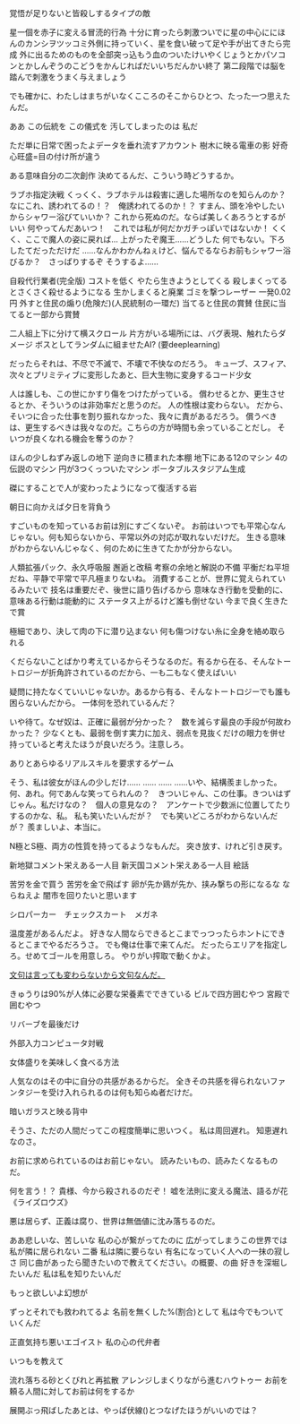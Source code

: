 覚悟が足りないと皆殺しするタイプの敵

星一個を赤子に変える冒涜的行為
十分に育ったら刺激ついでに星の中心ににほんのカンシヲツッコミ外側に持っていく、星を食い破って足や手が出てきたら完成
外に出るためのものを全部突っ込もう血のついたけいやくじょうとかパソコンとかしんぞうのこどうをかんじればだいいちだんかい終了
第二段階では脳を踏んで刺激をうまく与えましょう

でも確かに、わたしはまちがいなくこころのそこからひとつ、たった一つ思えたんだ。

ああ
この伝統を
この儀式を
汚してしまったのは
私だ

ただ単に日常で困ったよデータを垂れ流すアカウント
樹木に映る電車の影
好奇心旺盛=目の付け所が違う

ある意味自分の二次創作
決めてるんだ、こういう時どうするか。

ラブホ指定決戦
くっくく、ラブホテルは殺害に適した場所なのを知らんのか？
なにこれ、誘われてるの！？　俺誘われてるのか！？
すまん、頭を冷やしたいからシャワー浴びていいか？
これから死ぬのだ。ならば美しくあろうとするがいい
何やってんだあいつ！　これでは私が何だかガチっぽいではないか！
くくく、ここで魔人の姿に戻れば…
上がったぞ魔王……どうした
何でもない。下ろしたてだっただけだ
……なんかわかんねぇけど、悩んでるならお前もシャワー浴びるか？　さっぱりするぞ
そうするよ……

自殺代行業者(完全版)
コストを低く
やたら生きようとしてくる
殺しまくってるとさくさく殺せるようになる
生かしまくると廃業
ゴミを撃つレーザー
一発0.02円
外すと住民の煽り(危険だ)(人民統制の一環だ)
当てると住民の賞賛
住民に当てると一部から賞賛

二人組上下に分けて横スクロール
片方がいる場所には、バグ表現、触れたらダメージ
ボスとしてランダムに組ませたAI? (要deeplearning)

だったらそれは、不尽で不滅で、不壊で不快なのだろう。
キューブ、スフィア、次々とプリミティブに変形したあと、巨大生物に変身するコード少女

人は誰しも、この世にかすり傷をつけたがっている。
償わせるとか、更生させるとか、そういうのは非効率だと思うのだ。
人の性根は変わらない。
だから、そいつに合った仕事を割り振れなかった、我々に責があるだろう。
償うべきは、更生するべきは我々なのだ。こちらの方が時間も余っていることだし。
そいつが良くなれる機会を奪うのか？

ほんの少しねずみ返しの地下
逆向きに積まれた本棚
地下にある12のマシン
4の伝説のマシン
円が3つくっついたマシン
ポータブルスタジアム生成

磔にすることで人が変わったようになって復活する岩

朝日に向かえば夕日を背負う

すごいものを知っているお前は別にすごくないぞ。
お前はいつでも平常心なんじゃない。何も知らないから、平常以外の対応が取れないだけだ。
生きる意味がわからないんじゃなく、何のために生きてたかが分からない。

人類拡張パック、永久呼吸服
邂逅と改稿
考察の余地と解説の不備
平衡だね平坦だね、平静で平常で平凡極まりないね。
消費することが、世界に覚えられているみたいで
技名は重要だぞ、後世に語り告げるから
意味なき行動を受動的に、意味ある行動は能動的に
ステータス上がるけど誰も倒せない
今まで良く生きたで賞

極細であり、決して肉の下に潜り込まない
何も傷つけない糸に全身を絡め取られる

くだらないことばかり考えているからそうなるのだ。有るから在る、そんなトートロジーが折角許されているのだから、一も二もなく使えばいい

疑問に持たなくていいじゃないか。あるから有る、そんなトートロジーでも誰も困らないんだから。
一体何を恐れているんだ？

いや待て。なぜ奴は、正確に最弱が分かった？　数を減らす最良の手段が何故わかった？
少なくとも、最弱を倒す実力に加え、弱点を見抜くだけの眼力を併せ持っていると考えたほうが良いだろう。注意しろ。

ありとあらゆるリアルスキルを要求するゲーム

そう、私は彼女がほんの少しだけ……
……
……
……いや、結構羨ましかった。
何、あれ。何であんな笑ってられんの？　きついじゃん、この仕事。きついはずじゃん。私だけなの？　個人の意見なの？　アンケートで少数派に位置してたりするのかな、私。
私も笑いたいんだが？　でも笑いどころがわからないんだが？
羨ましいよ、本当に。

N極とS極、両方の性質を持ってるようなもんだ。
突き放す、けれど引き戻す。



新地獄コメント栄えある一人目
新天国コメント栄えある一人目
絵話







苦労を金で買う
苦労を金で飛ばす
卵が先か鶏が先か、挟み撃ちの形になるな
ならねえよ
闇市を回りたいと思います


シロパーカー　チェックスカート　メガネ

温度差があるんだよ。
好きな人間ならできるとこまでっつったらホントにできるとこまでやるだろうさ。
でも俺は仕事で来てんだ。
だったらエリアを指定しろ。せめてゴールを用意しろ。
やりがい搾取で動くかよ。

[文句は言っても変わらないから文句なんだ。](文句は言っても変わらないから文句なんだ。.md)

きゅうりは90%が人体に必要な栄養素でできている
ビルで四方囲むやつ
宮殿で囲むやつ

リバーブを最後だけ

外部入力コンピュータ対戦

女体盛りを美味しく食べる方法

人気なのはその中に自分の共感があるからだ。
全きその共感を得られないファンタジーを受け入れられるのは何も知らぬ者だけだ。

暗いガラスと映る背中

そうさ、ただの人間だってこの程度簡単に思いつく。
私は周回遅れ。
知恵遅れなのさ。

お前に求められているのはお前じゃない。
読みたいもの、読みたくなるものだ。

何を言う！？
貴様、今から殺されるのだぞ！
嘘を法則に変える魔法、語るが花《ライズロウズ》

悪は居らず、正義は腐り、世界は無価値に沈み落ちるのだ。

ああ悲しいな、苦しいな
私の心が繋がってたのに
広がってしまうこの世界では
私が隣に居られない
二番
私は隣に要らない
有名になっていく人への一抹の寂しさ
同じ曲があったら聞きたいので教えてください。の概要、の曲
好きを深堀したいんだ
私は私を知りたいんだ

もっと欲しいよ幻想が

ずっとそれでも救われてるよ
名前を無くした%(割合)として
私は今でもついていくんだ

正直気持ち悪いエゴイスト
私の心の代弁者

いつもを教えて

流れ落ちる砂とくびれと再拡散
アレンジしまくりながら進むハウトゥー
お前を頼る人間に対してお前は何をするか

展開ぶっ飛ばしたあとは、やっぱ伏線()とつなげたほうがいいのでは？


